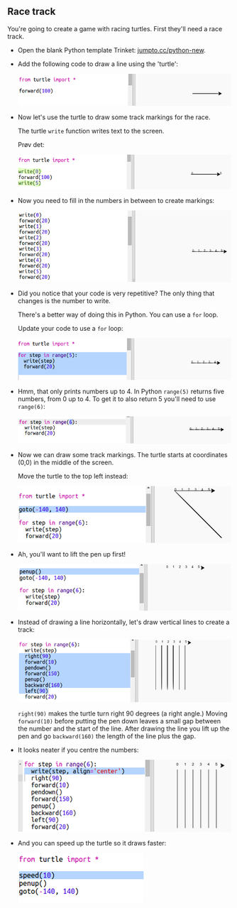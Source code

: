 ## Race track

You're going to create a game with racing turtles. First they'll need a race track.

+ Open the blank Python template Trinket: <a href="http://jumpto.cc/python-new" target="_blank">jumpto.cc/python-new</a>.

+ Add the following code to draw a line using the 'turtle':
    
    ![skærmbillede](images/race-forward.png)

+ Now let's use the turtle to draw some track markings for the race.
    
    The turtle `write` function writes text to the screen.
    
    Prøv det:
    
    ![skærmbillede](images/race-markings1.png)

+ Now you need to fill in the numbers in between to create markings:
    
    ![skærmbillede](images/race-markings2.png)

+ Did you notice that your code is very repetitive? The only thing that changes is the number to write.
    
    There's a better way of doing this in Python. You can use a `for` loop.
    
    Update your code to use a `for` loop:
    
    ![skærmbillede](images/race-for.png)

+ Hmm, that only prints numbers up to 4. In Python `range(5)` returns five numbers, from 0 up to 4. To get it to also return 5 you'll need to use `range(6)`:
    
    ![skærmbillede](images/race-range.png)

+ Now we can draw some track markings. The turtle starts at coordinates (0,0) in the middle of the screen.
    
    Move the turtle to the top left instead:
    
    ![skærmbillede](images/race-goto.png)

+ Ah, you'll want to lift the pen up first!
    
    ![skærmbillede](images/race-penup.png)

+ Instead of drawing a line horizontally, let's draw vertical lines to create a track:
    
    ![skærmbillede](images/race-lines.png)
    
    `right(90)` makes the turtle turn right 90 degrees (a right angle.) Moving `forward(10)` before putting the pen down leaves a small gap between the number and the start of the line. After drawing the line you lift up the pen and go `backward(160)` the length of the line plus the gap.

+ It looks neater if you centre the numbers:
    
    ![skærmbillede](images/race-center.png)

+ And you can speed up the turtle so it draws faster:
    
    ![skærmbillede](images/race-speed.png)